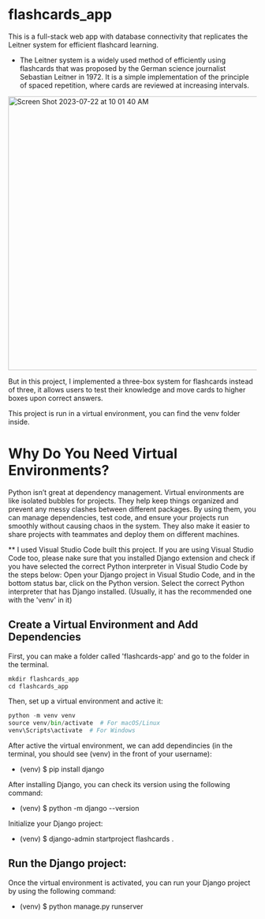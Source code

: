 # flashcards_app

This is a full-stack web app with database connectivity that replicates the Leitner system for efficient flashcard learning.

* The Leitner system is a widely used method of efficiently using flashcards that was proposed by the German science journalist Sebastian Leitner in 1972. It is a simple implementation of the principle of spaced repetition, where cards are reviewed at increasing intervals.
<img width="555" alt="Screen Shot 2023-07-22 at 10 01 40 AM" src="https://github.com/Mina314/flashcards_app/assets/64227723/1d59b382-a209-4f6c-a253-cfacca8fb3c1">

But in this project, I implemented a three-box system for flashcards instead of three, it allows users to test their knowledge and move cards to higher boxes upon correct answers.

This project is run in a virtual environment, you can find the venv folder inside. 
# Why Do You Need Virtual Environments?
Python isn’t great at dependency management. Virtual environments are like isolated bubbles for projects. They help keep things organized and prevent any messy clashes between different packages. By using them, you can manage dependencies, test code, and ensure your projects run smoothly without causing chaos in the system. They also make it easier to share projects with teammates and deploy them on different machines. 

** I used Visual Studio Code built this project. If you are using Visual Studio Code too, please nake sure that you installed Django extension and check if you have selected the correct Python interpreter in Visual Studio Code by the steps below:
Open your Django project in Visual Studio Code, and in the bottom status bar, click on the Python version. Select the correct Python interpreter that has Django installed. (Usually, it has the recommended one with the 'venv' in it)

## Create a Virtual Environment and Add Dependencies
First, you can make a folder called 'flashcards-app' and go to the folder in the terminal. 
```python
mkdir flashcards_app
cd flashcards_app
```

Then, set up a virtual environment and active it:
```python
python -m venv venv
source venv/bin/activate  # For macOS/Linux
venv\Scripts\activate  # For Windows
```

After active the virtual environment, we can add dependincies (in the terminal, you should see (venv) in the front of your username):
* (venv) $ pip install django

After installing Django, you can check its version using the following command:
* (venv) $ python -m django --version

Initialize your Django project:
* (venv) $ django-admin startproject flashcards .

## Run the Django project: 
Once the virtual environment is activated, you can run your Django project by using the following command:
* (venv) $ python manage.py runserver
